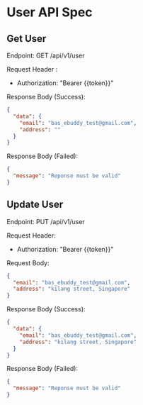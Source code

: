 # User API Spec

## Get User

Endpoint: GET /api/v1/user

Request Header :

- Authorization: "Bearer {{token}}"

Response Body (Success):

```json
{
  "data": {
    "email": "bas_ebuddy_test@gmail.com",
    "address": ""
  }
}
```

Response Body (Failed):

```json
{
  "message": "Reponse must be valid"
}
```

## Update User

Endpoint: PUT /api/v1/user

Request Header:

- Authorization: "Bearer {{token}}"

Request Body:

```json
{
  "email": "bas_ebuddy_test@gmail.com",
  "address": "kilang street, Singapore"
}
```

Response Body (Success):

```json
{
  "data": {
    "email": "bas_ebuddy_test@gmail.com",
    "address": "kilang street, Singapore"
  }
}
```

Response Body (Failed):

```json
{
  "message": "Reponse must be valid"
}
```
